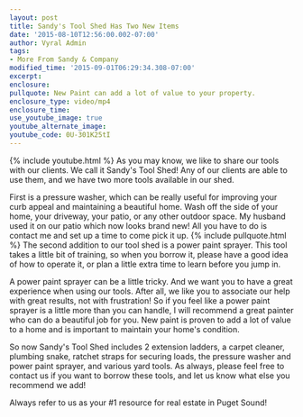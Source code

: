 ```yaml
---
layout: post
title: Sandy's Tool Shed Has Two New Items
date: '2015-08-10T12:56:00.002-07:00'
author: Vyral Admin
tags:
- More From Sandy & Company  
modified_time: '2015-09-01T06:29:34.308-07:00'
excerpt:
enclosure:
pullquote: New Paint can add a lot of value to your property.
enclosure_type: video/mp4
enclosure_time:
use_youtube_image: true
youtube_alternate_image:
youtube_code: 0U-301K25tI
---
```

{% include youtube.html %}
As you may know, we like to share our tools with our clients. We call it Sandy's Tool Shed! Any of our clients are able to use them, and we have two more tools available in our shed.

First is a pressure washer, which can be really useful for improving your curb appeal and maintaining a beautiful home. Wash off the side of your home, your driveway, your patio, or any other outdoor space. My husband used it on our patio which now looks brand new! All you have to do is contact me and set up a time to come pick it up.
{% include pullquote.html %}
The second addition to our tool shed is a power paint sprayer. This tool takes a little bit of training, so when you borrow it, please have a good idea of how to operate it, or plan a little extra time to learn before you jump in.

A power paint sprayer can be a little tricky. And we want you to have a great experience when using our tools. After all, we like you to associate our help with great results, not with frustration! So if you feel like a power paint sprayer is a little more than you can handle, I will recommend a great painter who can do a beautiful job for you. New paint is proven to add a lot of value to a home and is important to maintain your home's condition.

So now Sandy's Tool Shed includes 2 extension ladders, a carpet cleaner, plumbing snake, ratchet straps for securing loads, the pressure washer and power paint sprayer, and various yard tools. As always, please feel free to contact us if you want to borrow these tools, and let us know what else you recommend we add!

Always refer to us as your #1 resource for real estate in Puget Sound!
